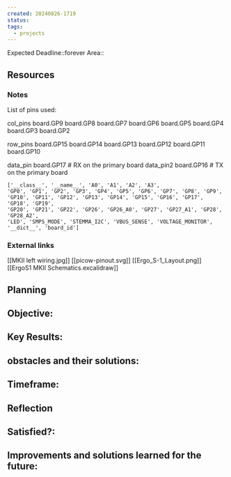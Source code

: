 ```yaml
---
created: 20240826-1719
status: 
tags:
  - projects
---
```


Expected Deadline::forever
Area::

## Resources

### Notes

List of pins used:

col_pins
  board.GP9
  board.GP8
  board.GP7
  board.GP6
  board.GP5
  board.GP4
  board.GP3
  board.GP2

row_pins
  board.GP15
  board.GP14
  board.GP13
  board.GP12
  board.GP11
  board.GP10

data_pin board.GP17     # RX on the primary board
data_pin2 board.GP16    # TX on the primary board

```
['__class__', '__name__', 'A0', 'A1', 'A2', 'A3',
'GP0', 'GP1', 'GP2', 'GP3', 'GP4', 'GP5', 'GP6', 'GP7', 'GP8', 'GP9', 
'GP10', 'GP11', 'GP12', 'GP13', 'GP14', 'GP15', 'GP16', 'GP17', 'GP18', 'GP19',
'GP20', 'GP21', 'GP22', 'GP26', 'GP26_A0', 'GP27', 'GP27_A1', 'GP28', 'GP28_A2',
'LED', 'SMPS_MODE', 'STEMMA_I2C', 'VBUS_SENSE', 'VOLTAGE_MONITOR', '__dict__', 'board_id']
```


### External links

[[MKII left wiring.jpg]]
[[picow-pinout.svg]]
[[Ergo_S-1_Layout.png]]
[[ErgoS1 MKII Schematics.excalidraw]]

## Planning
Objective:
- 

Key Results:
- 

obstacles and their solutions:
- 

Timeframe:
- 

## Reflection
Satisfied?:
- 

Improvements and solutions learned for the future:
- 
